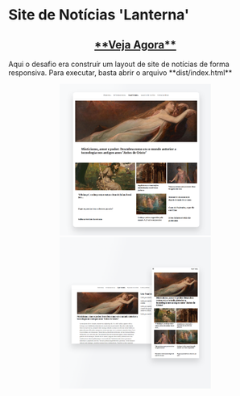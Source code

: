 # Site de Notícias 'Lanterna'
<h2 align="center"><a href="https://ocai0.github.io/frontend-challenges/projects/noticias-lanterna/dist/">**Veja Agora**</a></h2>
Aqui o desafio era construír um layout de site de notícias de forma responsiva.
Para executar, basta abrir o arquivo **dist/index.html**

<p align="center">
    <img src="demo-1.png" width="300" title="Layout">
    <img src="demo-2.png" width="300" title="Layout Artigo e responsividade">
</p>